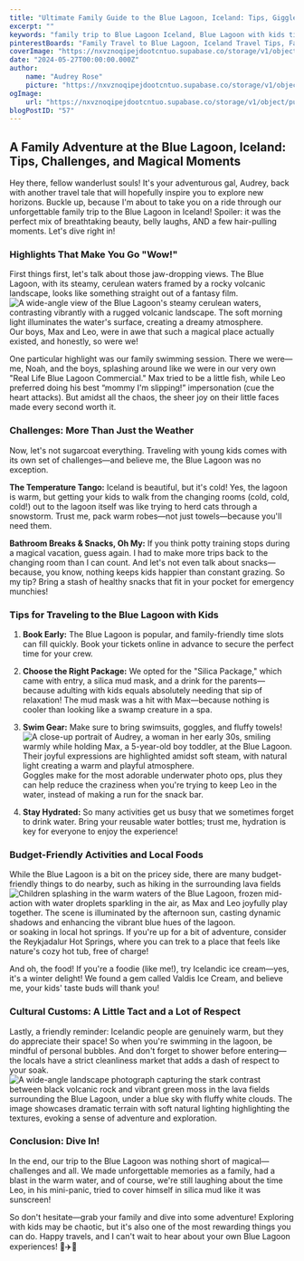 ```yaml
---
title: "Ultimate Family Guide to the Blue Lagoon, Iceland: Tips, Giggles, and Unforgettable Moments"
excerpt: ""
keywords: "family trip to Blue Lagoon Iceland, Blue Lagoon with kids tips, traveling to Blue Lagoon challenges, family activities Blue Lagoon, Iceland family vacation, Blue Lagoon Iceland adventure, booking Blue Lagoon tickets, family-friendly attractions Iceland, budget-friendly things to do in Iceland, Iceland travel tips with children, Blue Lagoon entry packages, local foods in Iceland, Reykjadalur Hot Springs hike, Icelandic ice cream for kids, personal space in Iceland, tips for visiting Blue Lagoon, Iceland warm weather travel advice, family swimming in Blue Lagoon, packing for Blue Lagoon visit"
pinterestBoards: "Family Travel to Blue Lagoon, Iceland Travel Tips, Family Adventures in Nature, Exploring Iceland with Kids"
coverImage: "https://nxvznoqipejdootcntuo.supabase.co/storage/v1/object/public/travel-blog-images/image_57_0.png"
date: "2024-05-27T00:00:00.000Z"
author:
    name: "Audrey Rose"
    picture: "https://nxvznoqipejdootcntuo.supabase.co/storage/v1/object/public/character-reference/audrey_avatar_square.png?t=2024-12-21T13%3A26%3A30.307Z"
ogImage:
    url: "https://nxvznoqipejdootcntuo.supabase.co/storage/v1/object/public/travel-blog-images/image_57_0.png"
blogPostID: "57"
---
```

    

## A Family Adventure at the Blue Lagoon, Iceland: Tips, Challenges, and Magical Moments

Hey there, fellow wanderlust souls! It's your adventurous gal, Audrey, back with another travel tale that will hopefully inspire you to explore new horizons. Buckle up, because I'm about to take you on a ride through our unforgettable family trip to the Blue Lagoon in Iceland! Spoiler: it was the perfect mix of breathtaking beauty, belly laughs, AND a few hair-pulling moments. Let's dive right in!

### Highlights That Make You Go "Wow!"

First things first, let's talk about those jaw-dropping views. The Blue Lagoon, with its steamy, cerulean waters framed by a rocky volcanic landscape, looks like something straight out of a fantasy film. ![A wide-angle view of the Blue Lagoon's steamy cerulean waters, contrasting vibrantly with a rugged volcanic landscape. The soft morning light illuminates the water's surface, creating a dreamy atmosphere.](https://nxvznoqipejdootcntuo.supabase.co/storage/v1/object/public/travel-blog-images/image_57_0.png) Our boys, Max and Leo, were in awe that such a magical place actually existed, and honestly, so were we!

One particular highlight was our family swimming session. There we were—me, Noah, and the boys, splashing around like we were in our very own "Real Life Blue Lagoon Commercial." Max tried to be a little fish, while Leo preferred doing his best “mommy I'm slipping!” impersonation (cue the heart attacks). But amidst all the chaos, the sheer joy on their little faces made every second worth it.

### Challenges: More Than Just the Weather

Now, let's not sugarcoat everything. Traveling with young kids comes with its own set of challenges—and believe me, the Blue Lagoon was no exception. 

**The Temperature Tango:** Iceland is beautiful, but it's cold! Yes, the lagoon is warm, but getting your kids to walk from the changing rooms (cold, cold, cold!) out to the lagoon itself was like trying to herd cats through a snowstorm. Trust me, pack warm robes—not just towels—because you'll need them.

**Bathroom Breaks & Snacks, Oh My:** If you think potty training stops during a magical vacation, guess again. I had to make more trips back to the changing room than I can count. And let's not even talk about snacks—because, you know, nothing keeps kids happier than constant grazing. So my tip? Bring a stash of healthy snacks that fit in your pocket for emergency munchies!

### Tips for Traveling to the Blue Lagoon with Kids

1. **Book Early:** The Blue Lagoon is popular, and family-friendly time slots can fill quickly. Book your tickets online in advance to secure the perfect time for your crew.

2. **Choose the Right Package:** We opted for the "Silica Package," which came with entry, a silica mud mask, and a drink for the parents—because adulting with kids equals absolutely needing that sip of relaxation! The mud mask was a hit with Max—because nothing is cooler than looking like a swamp creature in a spa.

3. **Swim Gear:** Make sure to bring swimsuits, goggles, and fluffy towels! ![A close-up portrait of Audrey, a woman in her early 30s, smiling warmly while holding Max, a 5-year-old boy toddler, at the Blue Lagoon. Their joyful expressions are highlighted amidst soft steam, with natural light creating a warm and playful atmosphere.](https://nxvznoqipejdootcntuo.supabase.co/storage/v1/object/public/travel-blog-images/image_57_1.png) Goggles make for the most adorable underwater photo ops, plus they can help reduce the craziness when you're trying to keep Leo in the water, instead of making a run for the snack bar.

4. **Stay Hydrated:** So many activities get us busy that we sometimes forget to drink water. Bring your reusable water bottles; trust me, hydration is key for everyone to enjoy the experience!

### Budget-Friendly Activities and Local Foods 

While the Blue Lagoon is a bit on the pricey side, there are many budget-friendly things to do nearby, such as hiking in the surrounding lava fields ![Children splashing in the warm waters of the Blue Lagoon, frozen mid-action with water droplets sparkling in the air, as Max and Leo joyfully play together. The scene is illuminated by the afternoon sun, casting dynamic shadows and enhancing the vibrant blue hues of the lagoon.](https://nxvznoqipejdootcntuo.supabase.co/storage/v1/object/public/travel-blog-images/image_57_2.png) or soaking in local hot springs. If you're up for a bit of adventure, consider the Reykjadalur Hot Springs, where you can trek to a place that feels like nature's cozy hot tub, free of charge!

And oh, the food! If you're a foodie (like me!), try Icelandic ice cream—yes, it's a winter delight! We found a gem called Valdis Ice Cream, and believe me, your kids' taste buds will thank you!

### Cultural Customs: A Little Tact and a Lot of Respect

Lastly, a friendly reminder: Icelandic people are genuinely warm, but they do appreciate their space! So when you're swimming in the lagoon, be mindful of personal bubbles. And don't forget to shower before entering—the locals have a strict cleanliness market that adds a dash of respect to your soak. ![A wide-angle landscape photograph capturing the stark contrast between black volcanic rock and vibrant green moss in the lava fields surrounding the Blue Lagoon, under a blue sky with fluffy white clouds. The image showcases dramatic terrain with soft natural lighting highlighting the textures, evoking a sense of adventure and exploration.](https://nxvznoqipejdootcntuo.supabase.co/storage/v1/object/public/travel-blog-images/image_57_3.png)

### Conclusion: Dive In!

In the end, our trip to the Blue Lagoon was nothing short of magical—challenges and all. We made unforgettable memories as a family, had a blast in the warm water, and of course, we're still laughing about the time Leo, in his mini-panic, tried to cover himself in silica mud like it was sunscreen!

So don't hesitate—grab your family and dive into some adventure! Exploring with kids may be chaotic, but it's also one of the most rewarding things you can do. Happy travels, and I can't wait to hear about your own Blue Lagoon experiences! 🌊✈️💙